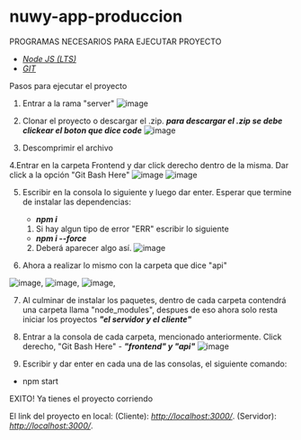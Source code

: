 # nuwy-app-produccion

PROGRAMAS NECESARIOS PARA EJECUTAR PROYECTO

- *[Node JS (LTS)](https://nodejs.org/en/)*   
- *[GIT](https://git-scm.com/)* 


Pasos para ejecutar el proyecto

1. Entrar a la rama "server" ![image](https://user-images.githubusercontent.com/39686071/184038244-0458fb3e-a4f1-43cd-8ccc-debcfee2434a.png)

2. Clonar el proyecto o descargar el .zip. 
***para descargar el .zip se debe clickear el boton que dice code***
![image](https://user-images.githubusercontent.com/39686071/184038193-3c10fed9-9616-4291-93c7-349cca4e97b2.png)

3. Descomprimir el archivo

4.Entrar en la carpeta Frontend y dar click derecho dentro de la misma. Dar click a la opción "Git Bash Here"
![image](https://user-images.githubusercontent.com/39686071/184038686-fa82c5dc-751f-41f1-b4c3-76ff35f212b6.png)
![image](https://user-images.githubusercontent.com/39686071/184038787-767e0268-15c6-4de7-8eb0-c6331100ebe5.png)


5. Escribir en la consola lo siguiente y luego dar enter. Esperar que termine de instalar las dependencias: 
   - ***npm i***
    1. Si hay algun tipo de error "ERR" escribir lo siguiente
      - ***npm i --force***
    2. Deberá aparecer algo así. ![image](https://user-images.githubusercontent.com/39686071/184039098-15dd48aa-9029-4a10-917f-86f249017e11.png)


6. Ahora a realizar lo mismo con la carpeta que dice "api"

![image](https://user-images.githubusercontent.com/39686071/184039797-01bfac94-4653-4812-87b6-404fd6c9b384.png),
![image](https://user-images.githubusercontent.com/39686071/184039968-930be44d-6b7e-44a1-9006-b462a9517dd6.png),
![image](https://user-images.githubusercontent.com/39686071/184039952-aa23c697-76d9-4741-8e93-781535d85b71.png),


7. Al culminar de instalar los paquetes, dentro de cada carpeta contendrá una carpeta llama "node_modules", despues de eso ahora solo resta iniciar los proyectos ***"el servidor y el cliente"***

8. Entrar a la consola de cada carpeta, mencionado anteriormente. Click derecho, "Git Bash Here" - ***"frontend" y "api"***
![image](https://user-images.githubusercontent.com/39686071/184040332-153c8882-5b76-42b2-9a71-bb884da28066.png)

9. Escribir y dar enter en cada una de las consolas, el siguiente comando:
  - npm start
  
EXITO! Ya tienes el proyecto corriendo

El link del proyecto en local:
(Cliente): *[http://localhost:3000/](http://localhost:3000/)*.
(Servidor): *[http://localhost:3000/](http://localhost:8800/)*.





